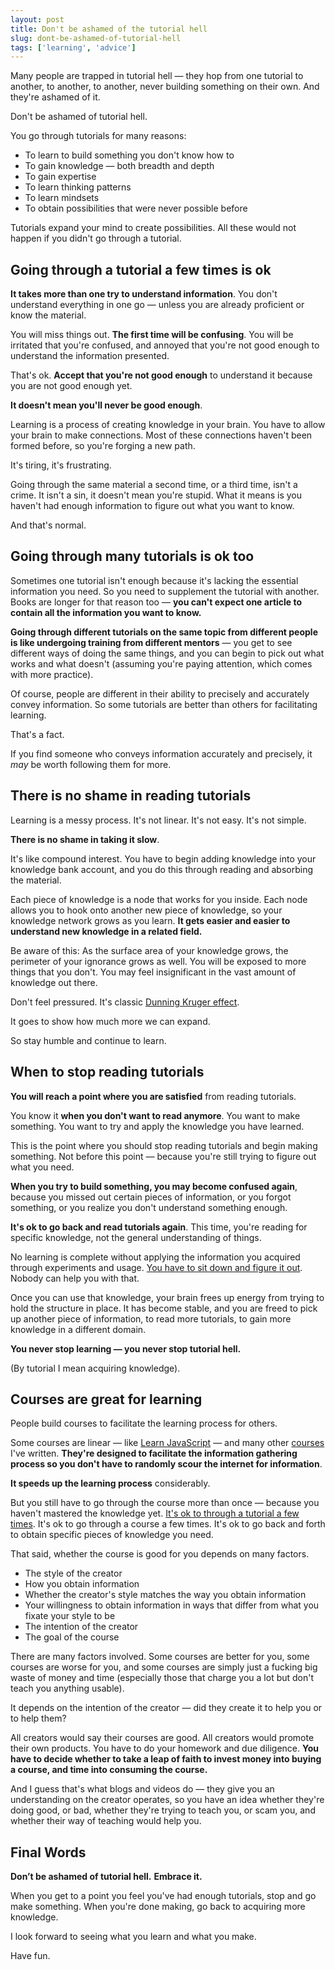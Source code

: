 ```yaml
---
layout: post
title: Don't be ashamed of the tutorial hell
slug: dont-be-ashamed-of-tutorial-hell
tags: ['learning', 'advice']
---
```


Many people are trapped in tutorial hell — they hop from one tutorial to another, to another, to another, never building something on their own. And they're ashamed of it.

Don't be ashamed of tutorial hell.

You go through tutorials for many reasons:

- To learn to build something you don't know how to
- To gain knowledge — both breadth and depth
- To gain expertise
- To learn thinking patterns
- To learn mindsets
- To obtain possibilities that were never possible before

Tutorials expand your mind to create possibilities. All these would not happen if you didn't go through a tutorial.

## Going through a tutorial a few times is ok

**It takes more than one try to understand information**. You don't understand everything in one go — unless you are already proficient or know the material.

You will miss things out. **The first time will be confusing**. You will be irritated that you're confused, and annoyed that you're not good enough to understand the information presented.

That's ok. **Accept that you're not good enough** to understand it because you are not good enough yet.

**It doesn't mean you'll never be good enough**.

Learning is a process of creating knowledge in your brain. You have to allow your brain to make connections. Most of these connections haven't been formed before, so you're forging a new path.

It's tiring, it's frustrating.

Going through the same material a second time, or a third time, isn't a crime. It isn't a sin, it doesn't mean you're stupid. What it means is you haven't had enough information to figure out what you want to know.

And that's normal.

## Going through many tutorials is ok too

Sometimes one tutorial isn't enough because it's lacking the essential information you need. So you need to supplement the tutorial with another. Books are longer for that reason too — **you can't expect one article to contain all the information you want to know.**

**Going through different tutorials on the same topic from different people is like undergoing training from different mentors** — you get to see different ways of doing the same things, and you can begin to pick out what works and what doesn't (assuming you're paying attention, which comes with more practice).

Of course, people are different in their ability to precisely and accurately convey information. So some tutorials are better than others for facilitating learning.

That's a fact.

If you find someone who conveys information accurately and precisely, it _may_ be worth following them for more.

## There is no shame in reading tutorials

Learning is a messy process. It's not linear. It's not easy. It's not simple.

**There is no shame in taking it slow**.

It's like compound interest. You have to begin adding knowledge into your knowledge bank account, and you do this through reading and absorbing the material.

Each piece of knowledge is a node that works for you inside. Each node allows you to hook onto another new piece of knowledge, so your knowledge network grows as you learn. **It gets easier and easier to understand new knowledge in a related field.**

Be aware of this: As the surface area of your knowledge grows, the perimeter of your ignorance grows as well. You will be exposed to more things that you don't. You may feel insignificant in the vast amount of knowledge out there.

Don't feel pressured. It's classic [Dunning Kruger effect](https://en.wikipedia.org/wiki/Dunning–Kruger_effect).

It goes to show how much more we can expand.

So stay humble and continue to learn.

## When to stop reading tutorials

**You will reach a point where you are satisfied** from reading tutorials.

You know it **when you don't want to read anymore**. You want to make something. You want to try and apply the knowledge you have learned.

This is the point where you should stop reading tutorials and begin making something. Not before this point — because you're still trying to figure out what you need.

**When you try to build something, you may become confused again**, because you missed out certain pieces of information, or you forgot something, or you realize you don't understand something enough.

**It's ok to go back and read tutorials again**. This time, you're reading for specific knowledge, not the general understanding of things.

No learning is complete without applying the information you acquired through experiments and usage. [You have to sit down and figure it out](/blog/sit-down-and-figure-it-out). Nobody can help you with that.

Once you can use that knowledge, your brain frees up energy from trying to hold the structure in place. It has become stable, and you are freed to pick up another piece of information, to read more tutorials, to gain more knowledge in a different domain.

**You never stop learning — you never stop tutorial hell.**

(By tutorial I mean acquiring knowledge).

## Courses are great for learning

People build courses to facilitate the learning process for others.

Some courses are linear — like [Learn JavaScript](https://learnjavascript.today) — and many other [courses](/courses) I've written. **They're designed to facilitate the information gathering process so you don't have to randomly scour the internet for information**.

**It speeds up the learning process** considerably.

But you still have to go through the course more than once — because you haven't mastered the knowledge yet. [It's ok to through a tutorial a few times](#going-through-a-tutorial-a-few-times-is-ok). It's ok to go through a course a few times. It's ok to go back and forth to obtain specific pieces of knowledge you need.

That said, whether the course is good for you depends on many factors.

- The style of the creator
- How you obtain information
- Whether the creator's style matches the way you obtain information
- Your willingness to obtain information in ways that differ from what you fixate your style to be
- The intention of the creator
- The goal of the course

There are many factors involved. Some courses are better for you, some courses are worse for you, and some courses are simply just a fucking big waste of money and time (especially those that charge you a lot but don't teach you anything usable).

It depends on the intention of the creator — did they create it to help you or to help them?

All creators would say their courses are good. All creators would promote their own products. You have to do your homework and due diligence. **You have to decide whether to take a leap of faith to invest money into buying a course, and time into consuming the course.**

And I guess that's what blogs and videos do — they give you an understanding on the creator operates, so you have an idea whether they're doing good, or bad, whether they're trying to teach you, or scam you, and whether their way of teaching would help you.

## Final Words

**Don’t be ashamed of tutorial hell.** **Embrace it.**

When you get to a point you feel you've had enough tutorials, stop and go make something. When you're done making, go back to acquiring more knowledge.

I look forward to seeing what you learn and what you make.

Have fun.
